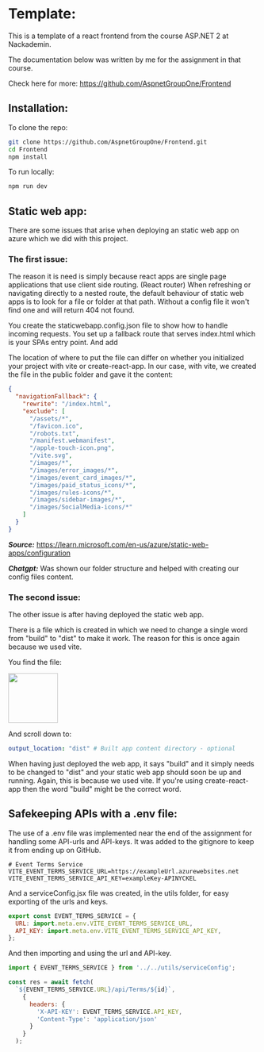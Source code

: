 # Template:

This is a template of a react frontend from the course ASP.NET 2 at Nackademin.

The documentation below was written by me for the assignment in that course. 

Check here for more: https://github.com/AspnetGroupOne/Frontend


## Installation:

To clone the repo:
```bash
git clone https://github.com/AspnetGroupOne/Frontend.git
cd Frontend
npm install
```
To run locally: 
```bash
npm run dev
```

## Static web app:

There are some issues that arise when deploying an static web app on azure which we did with this project.

### The first issue:

The reason it is need is simply because react apps are single page applications that use client side routing. (React router)
When refreshing or navigating directly to a nested route, the default behaviour of static web apps is to look for a file or folder at that path. Without a config file it won't find one and will return 404 not found.

You create the staticwebapp.config.json file to show how to handle incoming requests. You set up a fallback route that serves index.html which is your SPAs entry point. And add 

The location of where to put the file can differ on whether you initialized your project with vite or create-react-app. In our case, with vite, we created the file in the public folder and gave it the content:

```json
{
  "navigationFallback": {
    "rewrite": "/index.html",
    "exclude": [
      "/assets/*",
      "/favicon.ico",
      "/robots.txt",
      "/manifest.webmanifest",
      "/apple-touch-icon.png",
      "/vite.svg",
      "/images/*",
      "/images/error_images/*",
      "/images/event_card_images/*",
      "/images/paid_status_icons/*",
      "/images/rules-icons/*",
      "/images/sidebar-images/*",
      "/images/SocialMedia-icons/*"
    ]
  }
}
```

***Source:*** https://learn.microsoft.com/en-us/azure/static-web-apps/configuration

***Chatgpt:*** Was shown our folder structure and helped with creating our config files content. 

### The second issue:

The other issue is after having deployed the static web app. 

There is a file which is created in which we need to change a single word from "build" to "dist" to make it work. The reason for this is once again because we used vite. 

You find the file:

<img src="https://github.com/user-attachments/assets/1e8d33ca-91be-41e6-a183-751e7fc1343a" height="100">

And scroll down to:

```yml
output_location: "dist" # Built app content directory - optional
```

When having just deployed the web app, it says "build" and it simply needs to be changed to "dist" and your static web app should soon be up and running. Again, this is because we used vite. If you're using create-react-app then the word "build" might be the correct word. 

## Safekeeping APIs with a .env file: 

The use of a .env file was implemented near the end of the assignment for handling some API-urls and API-keys. It was added to the gitignore to keep it from ending up on GitHub.

```env
# Event Terms Service
VITE_EVENT_TERMS_SERVICE_URL=https://exampleUrl.azurewebsites.net
VITE_EVENT_TERMS_SERVICE_API_KEY=exampleKey-APINYCKEL
```

And a serviceConfig.jsx file was created, in the utils folder, for easy exporting of the urls and keys.

```jsx
export const EVENT_TERMS_SERVICE = {
  URL: import.meta.env.VITE_EVENT_TERMS_SERVICE_URL,
  API_KEY: import.meta.env.VITE_EVENT_TERMS_SERVICE_API_KEY,
};
```

And then importing and using the url and API-key.

```jsx
import { EVENT_TERMS_SERVICE } from '../../utils/serviceConfig';

const res = await fetch(
  `${EVENT_TERMS_SERVICE.URL}/api/Terms/${id}`,
    {
      headers: {
        'X-API-KEY': EVENT_TERMS_SERVICE.API_KEY,
        'Content-Type': 'application/json'
      }
    }
  );
```
